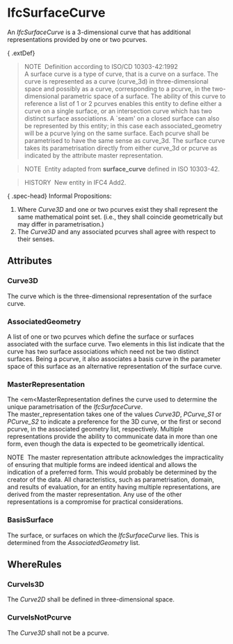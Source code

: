 # IfcSurfaceCurve

An _IfcSurfaceCurve_ is a 3-dimensional curve that has additional representations provided by one or two pcurves.

{ .extDef}
> NOTE&nbsp; Definition according to ISO/CD 10303-42:1992  
> A surface curve is a type of curve, that is a curve on a surface. The curve is represented as a curve (curve_3d) in three-dimensional space and possibly as a curve, corresponding to a pcurve, in the two-dimensional parametric space of a surface. The ability of this curve to reference a list of 1 or 2 pcurves enables this entity to define either a curve on a single surface, or an intersection curve which has two distinct surface associations. A `seam' on a closed surface can also be represented by this entity; in this case each associated_geometry will be a pcurve lying on the same surface. Each pcurve shall be parametrised to have the same sense as curve_3d. The surface curve takes its parametrisation directly from either curve_3d or pcurve as indicated by the attribute master representation.

> NOTE&nbsp; Entity adapted from **surface_curve** defined in ISO 10303-42.

> HISTORY&nbsp; New entity in IFC4 Add2.

{ .spec-head}
Informal Propositions:

1. Where _Curve3D_ and one or two pcurves exist they shall represent the same mathematical point set. (i.e., they shall coincide geometrically but may differ in parametrisation.)
2. The _Curve3D_ and any associated pcurves shall agree with respect to their senses.

## Attributes

### Curve3D
The curve which is the three-dimensional representation of the surface curve.

### AssociatedGeometry
A list of one or two pcurves which define the surface or surfaces associated with the surface curve. Two elements in this list indicate that the curve has two surface associations which need not be two distinct surfaces. Being a pcurve, it also associates a basis curve in the parameter space of this surface as an alternative representation of the surface curve.

### MasterRepresentation
The <em<MasterRepresentation defines the curve used to determine the unique parametrisation of the _IfcSurfaceCurve_.  
The master_representation takes one of the values _Curve3D_, _PCurve_S1_ or _PCurve_S2_ to indicate a preference for the 3D curve, or the first or second pcurve, in the associated geometry list, respectively. Multiple representations provide the ability to communicate data in more than one form, even though the data is expected to be geometrically identical.  
  
NOTE&nbsp; The master representation attribute acknowledges the impracticality of ensuring that multiple forms are indeed identical and allows the indication of a preferred form. This would probably be determined by the creator of the data. All characteristics, such as parametrisation, domain, and results of evaluation, for an entity having multiple representations, are derived from the master representation. Any use of the other representations is a compromise for practical considerations.

### BasisSurface
The surface, or surfaces on which the _IfcSurfaceCurve_ lies. This is determined from the _AssociatedGeometry_ list.

## WhereRules

### CurveIs3D
The _Curve2D_ shall be defined in three-dimensional space.

### CurveIsNotPcurve
The _Curve3D_ shall not be a pcurve.
